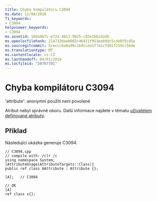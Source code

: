 ```yaml
---
title: Chyba kompilátoru C3094
ms.date: 11/04/2016
f1_keywords:
- C3094
helpviewer_keywords:
- C3094
ms.assetid: 10da9b7c-e72d-4013-9925-c83e1bb142db
ms.openlocfilehash: 2147320aeb662c46421f953eeb99c5cab0f5cd5e
ms.sourcegitcommit: 5cecccba0a96c1b4ccea1f7a1cfd91f259cc5bde
ms.translationtype: MT
ms.contentlocale: cs-CZ
ms.lasthandoff: 04/01/2019
ms.locfileid: "58767701"
---
```

# <a name="compiler-error-c3094"></a>Chyba kompilátoru C3094

'attribute': anonymní použití není povolené

Atribut nebyl správně oboru.  Další informace najdete v tématu [uživatelem definované atributy](../../extensions/user-defined-attributes-cpp-component-extensions.md).

## <a name="example"></a>Příklad

Následující ukázka generuje C3094.

```
// C3094.cpp
// compile with: /clr /c
using namespace System;
[AttributeUsage(AttributeTargets::Class)]
public ref class AAttribute : Attribute {};

[A];   // C3094

// OK
[A]
ref class x{};
```